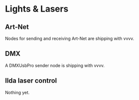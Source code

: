 # Lights & Lasers

## Art-Net
Nodes for sending and receiving Art-Net are shipping with vvvv.

## DMX
A DMXUsbPro sender node is shipping with vvvv.

## Ilda laser control
Nothing yet. 